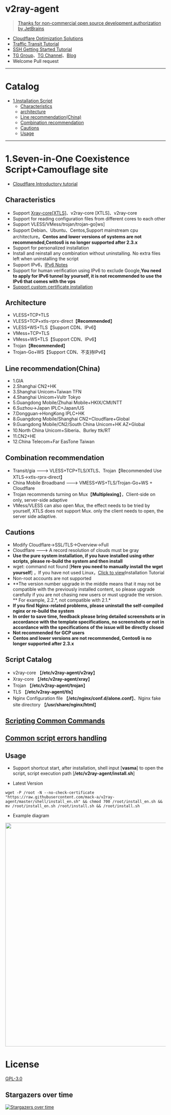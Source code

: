 # v2ray-agent

> [Thanks for non-commercial open source development authorization by JetBrains](https://www.jetbrains.com/?from=v2ray-agent)

- [Cloudflare Optimization Solutions](https://github.com/mack-a/v2ray-agent/blob/master/documents/optimize_V2Ray.md)
- [Traffic Transit Tutorial](https://github.com/mack-a/v2ray-agent/blob/master/documents/traffic_relay.md)
- [SSH Getting Started Tutorial](https://www.v2ray-agent.com/2020-12-16-ssh%E5%85%A5%E9%97%A8%E6%95%99%E7%A8%8B)
- [TG Group](https://t.me/technologyshare)、[TG Channel](https://t.me/joinchat/VuYxsKnlIQp3VRw-)、[Blog](https://www.v2ray-agent.com/)
- Welcome Pull request

* * *

# Catalog

- [1.Installation Script](#1vlesstcptlsvlesswstlsvmesstcptlsvmesswstlstrojan-伪装博客-五合一共存脚本)
    * [Characteristics](#characteristics)
    * [architecture](#architecture)
    * [Line recommendation(China)](#line-recommendationchina)
    * [Combination recommendation](#combination-recommendation)
    * [Cautions](#cautions)
    * [Usage](#usage)

* * *

# 1.Seven-in-One Coexistence Script+Camouflage site

- [Cloudflare Introductory tutorial](https://github.com/mack-a/v2ray-agent/blob/master/documents/cloudflare_init.md)

## Characteristics

- Support [Xray-core[XTLS]](https://github.com/XTLS/Xray-core)、v2ray-core [XTLS]、v2ray-core
- Support for reading configuration files from different cores to each other
- Support VLESS/VMess/trojan/trojan-go[ws]
- Support Debian、Ubuntu、Centos,Support mainstream cpu architecture。**Centos and lower versions of systems are not recommended,Centos6 is no longer supported after 2.3.x**
- Support for personalized installation
- Install and reinstall any combination without uninstalling. No extra files left when uninstalling the script
- Support IPv6，[IPv6 Notes](https://github.com/mack-a/v2ray-agent/blob/master/documents/IPv6_help.md)
- Support for human verification using IPv6 to exclude Google,**You need to apply for IPv6 tunnel by yourself, it is not recommended to use the IPv6 that comes with the vps**
- [Support custom certificate installation](https://github.com/mack-a/v2ray-agent/blob/master/documents/install_tls.md)

## Architecture

- VLESS+TCP+TLS
- VLESS+TCP+xtls-rprx-direct【**Recommended**】
- VLESS+WS+TLS【Support CDN、IPv6】
- VMess+TCP+TLS
- VMess+WS+TLS【Support CDN、IPv6】
- Trojan【**Recommended**】
- Trojan-Go+WS【Support CDN、不支持IPv6】

## Line recommendation(China)

- 1.GIA
- 2.Shanghai CN2+HK
- 3.Shanghai Unicom+Taiwan TFN
- 4.Shanghai Unicom+Vultr Tokyo
- 5.Guangdong Mobile/Zhuhai Mobile+HKIX/CMI/NTT
- 6.Suzhou->Japan IPLC+Japan/US
- 7.Dongguan->HongKong IPLC+HK
- 8.Guangdong Mobile/Shanghai CN2+Cloudflare+Global
- 9.Guangdong Mobile/CN2/South China Unicom+HK AZ+Global
- 10.North China Unicom+Siberia、Burley ttk/RT
- 11.CN2+HE
- 12.China Telecom+Far EasTone Taiwan

## Combination recommendation

- Transit/gia ---> VLESS+TCP+TLS/XTLS、Trojan【Recommended Use XTLS->xtls-rprx-direct】
- China Mobile Broadband ---> VMESS+WS+TLS/Trojan-Go+WS + Cloudflare
- Trojan recommends turning on Mux【**Multiplexing**】，Client-side on only, server-side adaptive
- VMess/VLESS can also open Mux, the effect needs to be tried by yourself, XTLS does not support Mux. only the client needs to open, the server side adaptive.

## Cautions

- Modify Cloudflare->SSL/TLS->Overview->Full
- Cloudflare ---> A record resolution of clouds must be gray
- **Use the pure system installation, if you have installed using other scripts, please re-build the system and then install**
- wget: command not found [**Here you need to manually install the wget yourself**]
  ，If you have not used Linux，[Click to view](https://github.com/mack-a/v2ray-agent/tree/master/documents/install_tools.md)Installation Tutorial
- Non-root accounts are not supported
- **The version number upgrade in the middle means that it may not be compatible with the previously installed content, so please upgrade carefully if you are not chasing new users or must upgrade the
  version. ** For example, 2.2.\*, not compatible with 2.1.\*
- **If you find Nginx-related problems, please uninstall the self-compiled nginx or re-build the system**
- **In order to save time, feedback please bring detailed screenshots or in accordance with the template specifications, no screenshots or not in accordance with the specifications of the issue will
  be directly closed**
- **Not recommended for GCP users**
- **Centos and lower versions are not recommended, Centos6 is no longer supported after 2.3.x**

## Script Catalog

- v2ray-core 【**/etc/v2ray-agent/v2ray**】
- Xray-core 【**/etc/v2ray-agent/xray**】
- Trojan 【**/etc/v2ray-agent/trojan**】
- TLS 【**/etc/v2ray-agent/tls**】
- Nginx Configuration file 【**/etc/nginx/conf.d/alone.conf**】、Nginx fake site directory 【**/usr/share/nginx/html**】

## [Scripting Common Commands](https://github.com/mack-a/v2ray-agent/blob/master/documents/common_commands.md)

## [Common script errors handling](https://github.com/mack-a/v2ray-agent/blob/master/documents/shell_error.md)

## Usage

- Support shortcut start, after installation, shell input [**vasma**] to open the script, script execution path [**/etc/v2ray-agent/install.sh**]

- Latest Version
```
wget -P /root -N --no-check-certificate "https://raw.githubusercontent.com/mack-a/v2ray-agent/master/shell/install_en.sh" && chmod 700 /root/install_en.sh && mv /root/install_en.sh /root/install.sh && /root/install.sh
```

- Example diagram

<img src="https://raw.githubusercontent.com/mack-a/v2ray-agent/master/fodder/install/install.jpg" width=700>

# License

[GPL-3.0](https://github.com/mack-a/v2ray-agent/blob/master/LICENSE)

## Stargazers over time

[![Stargazers over time](https://starchart.cc/mack-a/v2ray-agent.svg)](https://starchart.cc/mack-a/v2ray-agent)
